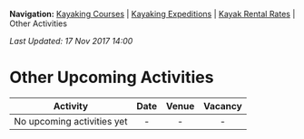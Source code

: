 **Navigation:** [Kayaking Courses](index) &#124; [Kayaking Expeditions](expedition) &#124; [Kayak Rental Rates](rental) &#124; Other Activities

_Last Updated: 17 Nov 2017 14:00_
# Other Upcoming Activities

Activity | Date | Venue | Vacancy
:---:|:---:|:---:|:---:
No upcoming activities yet|-|-|- 

